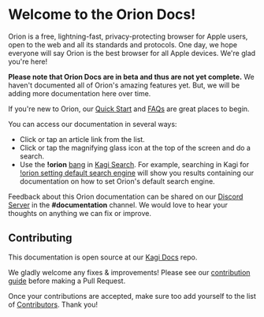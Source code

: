 # Welcome to the Orion Docs!

Orion is a free, lightning-fast, privacy-protecting browser for Apple users, open to the web and all its standards and protocols. One day, we hope everyone will say Orion is the best browser for all Apple devices. We're glad you're here!

**Please note that Orion Docs are in beta and thus are not yet complete.** We haven't documented all of Orion's amazing features yet. But, we will be adding more documentation here over time.

If you're new to Orion, our [Quick Start](./getting-started/quick-start.md) and [FAQs](./getting-started/faqs.md) are great places to begin.

You can access our documentation in several ways:

- Click or tap an article link from the list.
- Click or tap the magnifying glass icon at the top of the screen and do a search.
- Use the **!orion** [bang](https://help.kagi.com/search/articles/features/bangs.md) in [Kagi Search](https://kagi.com). For example, searching in Kagi for [!orion setting default search engine](https://kagi.com/search?q=!orion%20setting%20default%20search%20engine) will show you results containing our documentation on how to set Orion's default search engine.
 
Feedback about this Orion documentation can be shared on our [Discord Server](https://discord.com/invite/gKh5E6ys6D) in the **\#documentation** channel. We would love to hear your thoughts on anything we can fix or improve.

## Contributing

This documentation is open source at our [Kagi Docs](https://github.com/kagisearch/kagi-docs) repo.

We gladly welcome any fixes & improvements! Please see our [contribution guide](https://github.com/kagisearch/kagi-docs#contributing)
before making a Pull Request.

Once your contributions are accepted, make sure too add yourself to the list of [Contributors](./misc/contributors.md). Thank you!
